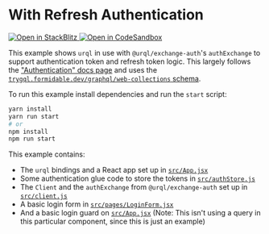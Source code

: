 # With Refresh Authentication

<p>
  <a href="https://stackblitz.com/github/urql-graphql/urql/tree/main/examples/with-refresh-auth">
    <img
      alt="Open in StackBlitz"
      src="https://img.shields.io/badge/open_in_stackblitz-1269D3?logo=stackblitz&style=for-the-badge"
    />
  </a>
  <a
  href="https://codesandbox.io/p/sandbox/github/urql-graphql/urql/tree/main/examples/with-refresh-auth">
    <img
      alt="Open in CodeSandbox"
      src="https://img.shields.io/badge/open_in_codesandbox-151515?logo=codesandbox&style=for-the-badge"
    />
  </a>
</p>

This example shows `urql` in use with `@urql/exchange-auth`'s `authExchange`
to support authentication token and refresh token logic. This largely follows the ["Authentication" docs
page](https://formidable.com/open-source/urql/docs/advanced/authentication/)
and uses the [`trygql.formidable.dev/graphql/web-collections` schema](https://github.com/FormidableLabs/trygql).

To run this example install dependencies and run the `start` script:

```sh
yarn install
yarn run start
# or
npm install
npm run start
```

This example contains:

- The `urql` bindings and a React app set up in [`src/App.jsx`](src/App.jsx)
- Some authentication glue code to store the tokens in [`src/authStore.js`](src/authStore.js)
- The `Client` and the `authExchange` from `@urql/exchange-auth` set up in [`src/client.js`](src/client.js)
- A basic login form in [`src/pages/LoginForm.jsx`](src/pages/LoginForm.jsx)
- And a basic login guard on [`src/App.jsx`](src/App.jsx)
  (Note: This isn't using a query in this particular component, since this is just an example)
